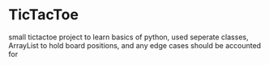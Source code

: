 # TicTacToe
 small tictactoe project to learn basics of python, used seperate classes, ArrayList to hold board positions, and any edge cases should be accounted for
